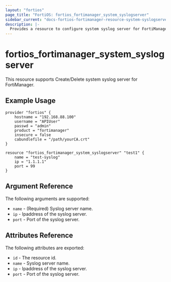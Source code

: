 ```yaml
---
layout: "fortios"
page_title: "FortiOS: fortios_fortimanager_system_syslogserver"
sidebar_current: "docs-fortios-fortimanager-resource-system-syslogserver"
description: |-
  Provides a resource to configure system syslog server for FortiManager.
---
```


# fortios_fortimanager_system_syslogserver
This resource supports Create/Delete system syslog server for FortiManager.

## Example Usage
```hc
provider "fortios" {
	hostname = "192.168.88.100"
	username = "APIUser"
	passwd = "admin"
	product = "fortimanager"
	insecure = false
	cabundlefile = "/path/yourCA.crt"
}

resource "fortios_fortimanager_system_syslogserver" "test1" {
	name = "test-syslog"
	ip = "1.1.1.1"
	port = 99
}
```

## Argument Reference
The following arguments are supported:

* `name` - (Required) Syslog server name.
* `ip` - Ipaddress of the syslog server.
* `port` - Port of the syslog server.

## Attributes Reference
The following attributes are exported:

* `id` - The resource id.
* `name` - Syslog server name.
* `ip` - Ipaddress of the syslog server.
* `port` - Port of the syslog server.

